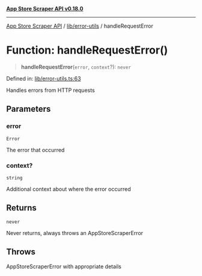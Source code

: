 [**App Store Scraper API v0.18.0**](../../../README.md)

***

[App Store Scraper API](../../../modules.md) / [lib/error-utils](../README.md) / handleRequestError

# Function: handleRequestError()

> **handleRequestError**(`error`, `context`?): `never`

Defined in: [lib/error-utils.ts:63](https://github.com/facundoolano/app-store-scraper/blob/1e0c65b171e0bad4a38692c4616a992bb494cdd4/lib/error-utils.ts#L63)

Handles errors from HTTP requests

## Parameters

### error

`Error`

The error that occurred

### context?

`string`

Additional context about where the error occurred

## Returns

`never`

Never returns, always throws an AppStoreScraperError

## Throws

AppStoreScraperError with appropriate details
